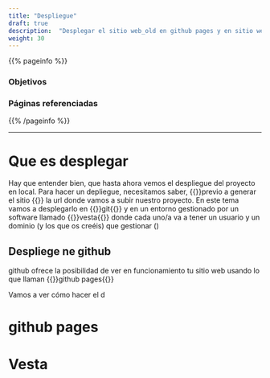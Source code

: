 ```yaml
---
title: "Despliegue"
draft: true
description:  "Desplegar el sitio web_old en github pages y en sitio web_old creado con vesta"
weight: 30
---
```


{{% pageinfo %}}
### Objetivos

### Páginas referenciadas

{{% /pageinfo %}}

---
# Que es desplegar
Hay que entender bien, que hasta ahora vemos el despliegue del proyecto en local.
Para hacer un depliegue, necesitamos saber, {{<color>}}previo a generar el sitio {{</color>}} la url donde vamos a subir nuestro proyecto. En este tema vamos a desplegarlo en {{<color>}}git{{</color>}} y en un entorno gestionado por un software llamado {{<color>}}vesta{{</color>}} donde cada uno/a va a tener un usuario y un dominio (y los que os creéis) que gestionar ()
 
## Despliege ne github

github ofrece la posibilidad de ver en funcionamiento tu sitio web usando lo que llaman {{<color>}}github pages{{</color>}}


Vamos a ver cómo hacer el d
# github pages

# Vesta
